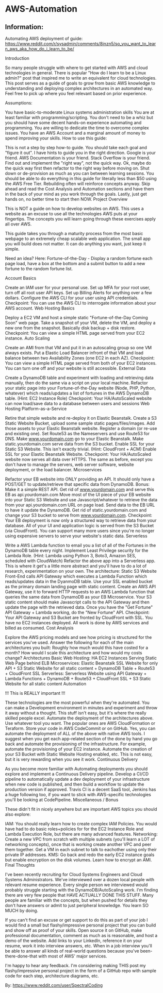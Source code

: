 # AWS-Automation

## Information:
Automating AWS deployment of guide: https://www.reddit.com/r/sysadmin/comments/8inzn5/so_you_want_to_learn_aws_aka_how_do_i_learn_to_be/

Introduction

So many people struggle with where to get started with AWS and cloud technologies in general. There is popular "How do I learn to be a Linux admin?" post that inspired me to write an equivalent for cloud technologies. This post serves as a guide of goals to grow from basic AWS knowledge to understanding and deploying complex architectures in an automated way. Feel free to pick up where you feel relevant based on prior experience.

Assumptions:

You have basic-to-moderate Linux systems administration skills
You are at least familiar with programming/scripting. You don't need to be a whiz but you should have some decent hands-on experience automating and programming.
You are willing to dedicate the time to overcome complex issues.
You have an AWS Account and a marginal amount of money to spend improving your skills.
How to use this guide:

This is not a step by step how-to guide.
You should take each goal and "figure it out". I have hints to guide you in the right direction.
Google is your friend. AWS Documentation is your friend. Stack Overflow is your friend.
Find out and implement the "right way", not the quick way. Ok, maybe do the quick way first then refactor to the right way before moving on.
Shut down or de-provision as much as you can between learning sessions. You should be able to do everything in this guide for literally less than $50 using the AWS Free Tier. Rebuilding often will reinforce concepts anyway.
Skip ahead and read the Cost Analysis and Automation sections and have them in the back of your mind as you work through the goals.
Lastly, just get hands on, no better time to start then NOW.
Project Overview

This is NOT a guide on how to develop websites on AWS. This uses a website as an excuse to use all the technologies AWS puts at your fingertips. The concepts you will learn going through these exercises apply all over AWS.

This guide takes you through a maturity process from the most basic webpage to an extremely cheap scalable web application. The small app you will build does not matter. It can do anything you want, just keep it simple.

Need an idea? Here: Fortune-of-the-Day - Display a random fortune each page load, have a box at the bottom and a submit button to add a new fortune to the random fortune list.

Account Basics

Create an IAM user for your personal use.
Set up MFA for your root user, turn off all root user API keys.
Set up Billing Alerts for anything over a few dollars.
Configure the AWS CLI for your user using API credentials.
Checkpoint: You can use the AWS CLI to interrogate information about your AWS account.
Web Hosting Basics

Deploy a EC2 VM and host a simple static "Fortune-of-the-Day Coming Soon" web page.
Take a snapshot of your VM, delete the VM, and deploy a new one from the snapshot. Basically disk backup + disk restore.
Checkpoint: You can view a simple HTML page served from your EC2 instance.
Auto Scaling

Create an AMI from that VM and put it in an autoscaling group so one VM always exists.
Put a Elastic Load Balancer infront of that VM and load balance between two Availability Zones (one EC2 in each AZ).
Checkpoint: You can view a simple HTML page served from both of your EC2 instances. You can turn one off and your website is still accessible.
External Data

Create a DynamoDB table and experiment with loading and retrieving data manually, then do the same via a script on your local machine.
Refactor your static page into your Fortune-of-the-Day website (Node, PHP, Python, whatever) which reads/updates a list of fortunes in the AWS DynamoDB table. (Hint: EC2 Instance Role)
Checkpoint: Your HA/AutoScaled website can now load/save data to a database between users and sessions
Web Hosting Platform-as-a-Service

Retire that simple website and re-deploy it on Elastic Beanstalk.
Create a S3 Static Website Bucket, upload some sample static pages/files/images. Add those assets to your Elastic Beanstalk website.
Register a domain (or re-use and existing one). Set Route53 as the Nameservers and use Route53 for DNS. Make www.yourdomain.com go to your Elastic Beanstalk. Make static.yourdomain.com serve data from the S3 bucket.
Enable SSL for your Static S3 Website. This isn't exactly trivial. (Hint: CloudFront + ACM)
Enable SSL for your Elastic Beanstalk Website.
Checkpoint: Your HA/AutoScaled website now serves all data over HTTPS. The same as before, except you don't have to manage the servers, web server software, website deployment, or the load balancer.
Microservices

Refactor your EB website into ONLY providing an API. It should only have a POST/GET to update/retrieve that specific data from DynamoDB. Bonus: Make it a simple REST API. Get rid of www.yourdomain.com and serve this EB as api.yourdomain.com
Move most of the UI piece of your EB website into your Static S3 Website and use Javascript/whatever to retrieve the data from your api.yourdomain.com URL on page load. Send data to the EB URL to have it update the DynamoDB. Get rid of static.yourdomain.com and change your S3 bucket to serve from www.yourdomain.com.
Checkpoint: Your EB deployment is now only a structured way to retrieve data from your database. All of your UI and application logic is served from the S3 Bucket (via CloudFront). You can support many more users since you're no longer using expensive servers to serve your website's static data.
Serverless

Write a AWS Lambda function to email you a list of all of the Fortunes in the DynamoDB table every night. Implement Least Privilege security for the Lambda Role. (Hint: Lambda using Python 3, Boto3, Amazon SES, scheduled with CloudWatch)
Refactor the above app into a Serverless app. This is where it get's a little more abstract and you'll have to do a lot of research, experimentation on your own.
The architecture: Static S3 Website Front-End calls API Gateway which executes a Lambda Function which reads/updates data in the DyanmoDB table.
Use your SSL enabled bucket as the primary domain landing page with static content.
Create an AWS API Gateway, use it to forward HTTP requests to an AWS Lambda function that queries the same data from DynamoDB as your EB Microservice.
Your S3 static content should make Javascript calls to the API Gateway and then update the page with the retrieved data.
Once you have the "Get Fortune" API Gateway + Lambda working, do the "New Fortune" API.
Checkpoint: Your API Gateway and S3 Bucket are fronted by CloudFront with SSL. You have no EC2 instances deployed. All work is done by AWS services and billed as consumed.
Cost Analysis

Explore the AWS pricing models and see how pricing is structured for the services you've used.
Answer the following for each of the main architectures you built:
Roughly how much would this have costed for a month?
How would I scale this architecture and how would my costs change?
Architectures
Basic Web Hosting: HA EC2 Instances Serving Static Web Page behind ELB
Microservices: Elastic Beanstalk SSL Website for only API + S3 Static Website for all static content + DynamoDB Table + Route53 + CloudFront SSL
Serverless: Serverless Website using API Gateway + Lambda Functions + DynamoDB + Route53 + CloudFront SSL + S3 Static Website for all static content
Automation

!!! This is REALLY important !!!

These technologies are the most powerful when they're automated. You can make a Development environment in minutes and experiment and throw it away without a thought. This stuff isn't easy, but it's where the really skilled people excel.
Automate the deployment of the architectures above. Use whatever tool you want. The popular ones are AWS CloudFormation or Teraform. Store your code in AWS CodeCommit or on GitHub. Yes, you can automate the deployment of ALL of the above with native AWS tools.
I suggest when you get each app-related section of the done by hand you go back and automate the provisioning of the infrastructure. For example, automate the provisioning of your EC2 instance. Automate the creation of your S3 Bucket with Static Website Hosting enabled, etc. This is not easy, but it is very rewarding when you see it work.
Continuous Delivery

As you become more familiar with Automating deployments you should explore and implement a Continuous Delivery pipeline.
Develop a CI/CD pipeline to automatically update a dev deployment of your infrastructure when new code is published, and then build a workflow to update the production version if approved. Travis CI is a decent SaaS tool, Jenkins has a huge following too, if you want to stick with AWS-specific technologies you'll be looking at CodePipeline.
Miscellaneous / Bonus

These didn't fit in nicely anywhere but are important AWS topics you should also explore:

IAM: You should really learn how to create complex IAM Policies. You would have had to do basic roles+policies for for the EC2 Instance Role and Lambda Execution Role, but there are many advanced features.
Networking: Create a new VPC from scratch with multiple subnets (you'll learn a LOT of networking concepts), once that is working create another VPC and peer them together. Get a VM in each subnet to talk to eachother using only their private IP addresses.
KMS: Go back and redo the early EC2 instance goals but enable encryption on the disk volumes. Learn how to encrypt an AMI.
Final Thoughts

I've been recently recruiting for Cloud Systems Engineers and Cloud Systems Administrators. We've interviewed over a dozen local people with relevant resume experience. Every single person we interviewed would probably struggle starting with the DynamoDB/AutoScaling work. I'm finding there are very few people that HAVE ACTUALLY DONE THIS STUFF. Many people are familiar with the concepts, but when pushed for details they don't have answers or admit to just peripheral knowledge. You learn SO MUCH by doing.

If you can't find an excuse or get support to do this as part of your job I would find a small but flashy/impressive personal project that you can build and show off as proof of your skills. Open source it on GitHub, make professional documentation, comment as much as is reasonable, and host a demo of the website. Add links to your LinkedIn, reference it on your resume, work it into interview answers, etc. When in a job interview you'll be able to answer all kinds of real-world questions because you've been-there-done-that with most of AWS' major services.

I'm happy to hear any feedback. I'm considering making THIS post my flashy/impressive personal project in the form of a GitHub repo with sample code for each step, architecture diagrams, etc.

By: https://www.reddit.com/user/SpectralCoding